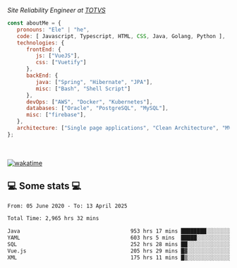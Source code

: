 <p><em>Site Reliability Engineer at <a href="https://www.totvs.com/">TOTVS</a></br>
</em></p>


```javascript
const aboutMe = {
   pronouns: "Ele" | "he",
   code: [ Javascript, Typescript, HTML, CSS, Java, Golang, Python ],
   technologies: {
      frontEnd: {
         js: ["VueJS"],
         css: ["Vuetify"]
      },
      backEnd: {
         java: ["Spring", "Hibernate", "JPA"],
         misc: ["Bash", "Shell Script"]
      },
      devOps: ["AWS", "Docker", "Kubernetes"],
      databases: ["Oracle", "PostgreSQL", "MySQL"],
      misc: ["firebase"],
   },
   architecture: ["Single page applications", "Clean Architecture", "MVC", "Microservices"],
};
```
</br></br>
[![wakatime](https://wakatime.com/badge/user/a3a8ed06-d304-4d6b-bc86-4adc418cdea7.svg)](https://wakatime.com/@a3a8ed06-d304-4d6b-bc86-4adc418cdea7)
<h2>💻 Some stats 💻</h2>

<!--START_SECTION:waka-->

```txt
From: 05 June 2020 - To: 13 April 2025

Total Time: 2,965 hrs 32 mins

Java                                   953 hrs 17 mins ████████░░░░░░░░░░░░░░░░░   32.15 %
YAML                                   603 hrs 5 mins  █████░░░░░░░░░░░░░░░░░░░░   20.34 %
SQL                                    252 hrs 28 mins ██░░░░░░░░░░░░░░░░░░░░░░░   08.51 %
Vue.js                                 205 hrs 29 mins █▓░░░░░░░░░░░░░░░░░░░░░░░   06.93 %
XML                                    175 hrs 11 mins █▒░░░░░░░░░░░░░░░░░░░░░░░   05.91 %
```

<!--END_SECTION:waka-->
